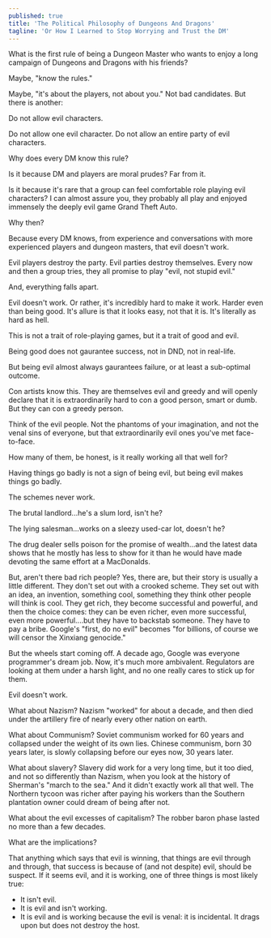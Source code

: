 ```yaml
---
published: true
title: 'The Political Philosophy of Dungeons And Dragons'
tagline: 'Or How I Learned to Stop Worrying and Trust the DM'
---
```


What is the first rule of being a Dungeon Master who wants to enjoy a long campaign of Dungeons and Dragons with his friends? 

Maybe, "know the rules." 

Maybe, "it's about the players, not about you." Not bad candidates. But there is another: 

Do not allow evil characters.

Do not allow one evil character. Do not allow an entire party of evil characters.

Why does every DM know this rule?

<!-- more -->

Is it because DM and players are moral prudes? Far from it. 

Is it because it's rare that a group can feel comfortable role playing evil characters? I can almost assure you, they probably all play and enjoyed immensely the deeply evil game Grand Theft Auto. 

Why then? 

Because every DM knows, from experience and conversations with more experienced players and dungeon masters, that evil doesn't work. 

Evil players destroy the party. Evil parties destroy themselves. Every now and then a group tries, they all promise to play "evil, not stupid evil." 

And, everything falls apart.

Evil doesn't work. Or rather, it's incredibly hard to make it work. Harder even than being good. It's allure is that it looks easy, not that it is. It's literally as hard as hell. 

This is not a trait of role-playing games, but it a trait of good and evil. 

Being good does not gaurantee success, not in DND, not in real-life. 

But being evil almost always gaurantees failure, or at least a sub-optimal outcome. 

Con artists know this. They are themselves evil and greedy and will openly declare that it is extraordinarily hard to con a good person, smart or dumb. But they can con a greedy person. 

Think of the evil people. Not the phantoms of your imagination, and not the venal sins of everyone, but that extraordinarily evil ones you've met face-to-face.

How many of them, be honest, is it really working all that well for?

Having things go badly is not a sign of being evil, but being evil makes things go badly. 

The schemes never work. 

The brutal landlord...he's a slum lord, isn't he? 

The lying salesman...works on a sleezy used-car lot, doesn't he?

The drug dealer sells poison for the promise of wealth...and the latest data shows that he mostly has less to show for it than he would have made devoting the same effort at a MacDonalds.

But, aren't there bad rich people? Yes, there are, but their story is usually a little different. They don't set out with a crooked scheme. They set out with an idea, an invention, something cool, something they think other people will think is cool. They get rich, they become successful and powerful, and then the choice comes: they can be even richer, even more successful, even more powerful....but they have to backstab someone. They have to pay a bribe. Google's "first, do no evil" becomes "for billions, of course we will censor the Xinxiang genocide." 

But the wheels start coming off. A decade ago, Google was everyone programmer's dream job. Now, it's much more ambivalent. Regulators are looking at them under a harsh light, and no one really cares to stick up for them.

Evil doesn't work. 

What about Nazism? Nazism "worked" for about a decade, and then died under the artillery fire of nearly every other nation on earth.

What about Communism? Soviet communism worked for 60 years and collapsed under the weight of its own lies. Chinese communism, born 30 years later, is slowly collapsing before our eyes now, 30 years later.

What about slavery? Slavery did work for a very long time, but it too died, and not so differently than Nazism, when you look at the history of Sherman's "march to the sea." And it didn't exactly work all that well. The Northern tycoon was richer after paying his workers than the Southern plantation owner could dream of being after not.

What about the evil excesses of capitalism? The robber baron phase lasted no more than a few decades.

What are the implications? 

That anything which says that evil is winning, that things are evil through and through, that success is because of (and not despite) evil, should be suspect. If it seems evil, and it is working, one of three things is most likely true:

* It isn't evil.
* It is evil and isn't working.
* It is evil and is working because the evil is venal: it is incidental. It drags upon but does not destroy the host.










